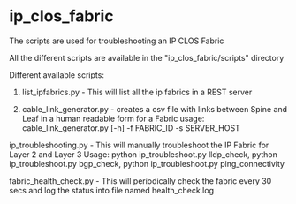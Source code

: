 ip_clos_fabric
==============
The scripts are used for troubleshooting an IP CLOS Fabric

All the different scripts are available in the "ip_clos_fabric/scripts" 
directory


Different available scripts:

1. list_ipfabrics.py - This will list all the ip fabrics in a REST server

2. cable_link_generator.py - creates a csv file with links between Spine and Leaf in a human readable form for a Fabric
usage: cable_link_generator.py [-h] -f FABRIC_ID -s SERVER_HOST


ip_troubleshooting.py - This will manually troubleshoot the IP Fabric for Layer 2 and Layer 3
Usage:
python ip_troubleshoot.py lldp_check, 
python ip_troubleshoot.py bgp_check,
python ip_troubleshoot.py ping_connectivity

fabric_health_check.py - This will periodically check the fabric every 30 secs and log the status into file named health_check.log
